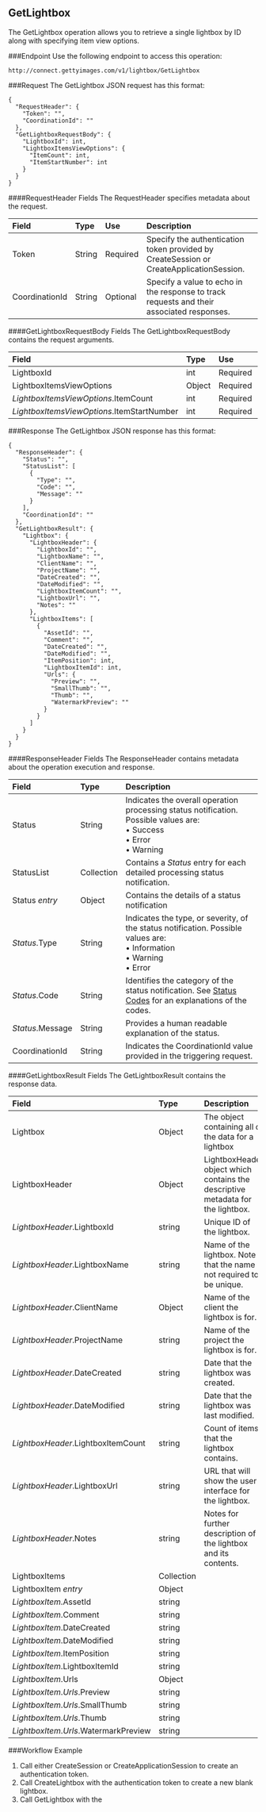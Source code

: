 GetLightbox
-------------
The GetLightbox operation allows you to retrieve a single lightbox by ID along with specifying item view options.

###Endpoint
Use the following endpoint to access this operation:

	http://connect.gettyimages.com/v1/lightbox/GetLightbox


###Request
The GetLightbox JSON request has this format:

	{
	  "RequestHeader": {
	    "Token": "",
	    "CoordinationId": ""
	  },
	  "GetLightboxRequestBody": {
		"LightboxId": int,
		"LightboxItemsViewOptions": {
		  "ItemCount": int,
		  "ItemStartNumber": int
		}
	  }
	}

####RequestHeader Fields
The RequestHeader specifies metadata about the request.

| Field          | Type        | Use          | Description                                                                               |
|:---------------|:------------|:-------------|:------------------------------------------------------------------------------------------|
| Token          | String      | Required     | Specify the authentication token provided by CreateSession or CreateApplicationSession.   | 
| CoordinationId | String      | Optional     | Specify a value to echo in the response to track requests and their associated responses. |

####GetLightboxRequestBody Fields
The GetLightboxRequestBody contains the request arguments.

| Field 							| Type			| Use 	 	| Description 																	|
|:----------------------------------|:--------------|:----------|:------------------------------------------------------------------------------|
| LightboxId						| int 			| Required 	| 										|
| LightboxItemsViewOptions 			| Object		| Required 	| 										|
| _LightboxItemsViewOptions_.ItemCount | int 		| Required 	| 										|
| _LightboxItemsViewOptions_.ItemStartNumber | int 	| Required	| 										|


###Response
The GetLightbox JSON response has this format:

	{
	  "ResponseHeader": {
	    "Status": "",
	    "StatusList": [
	      {
	        "Type": "",
	        "Code": "",
	        "Message": ""
	      }
	    ],
	    "CoordinationId": ""
	  },
	  "GetLightboxResult": {
		"Lightbox": {
		  "LightboxHeader": {
			"LightboxId": "",
			"LightboxName": "",
			"ClientName": "",
			"ProjectName": "",
			"DateCreated": "",
			"DateModified": "",
			"LightboxItemCount": "",
			"LightboxUrl": "",
			"Notes": ""
		  },
		  "LightboxItems": [ 
		    {
			  "AssetId": "",
			  "Comment": "",
			  "DateCreated": "",
			  "DateModified": "",
			  "ItemPosition": int,
			  "LightboxItemId": int,
			  "Urls": {
				"Preview": "",
				"SmallThumb": "",
				"Thumb": "",
				"WatermarkPreview": ""
			  }
		    }
		  ]
		}
	  }
	}

####ResponseHeader Fields
The ResponseHeader contains metadata about the operation execution and response.

| Field            | Type        | Description                                                                                                                   |
|:-----------------|:------------|:------------------------------------------------------------------------------------------------------------------------------|
| Status           | String      | Indicates the overall operation processing status notification. Possible values are: <br>• Success <br>• Error <br>• Warning  | 
| StatusList       | Collection  | Contains a _Status_ entry for each detailed processing status notification.                                                   |
| Status _entry_   | Object      | Contains the details of a status notification                                                                                 |
| _Status_.Type    | String      | Indicates the type, or severity, of the status notification. Possible values are: <br>• Information <br>• Warning <br>• Error |
| _Status_.Code    | String      | Identifies the category of the status notification. See [Status Codes](#statuscodes) for an explanations of the codes.        |
| _Status_.Message | String      | Provides a human readable explanation of the status.                                                                          |
| CoordinationId   | String      | Indicates the CoordinationId value provided in the triggering request.                                                        |


####GetLightboxResult Fields
The GetLightboxResult contains the response data.

| Field                			| Type        	| Description																			|
|:------------------------------|:--------------|:--------------------------------------------------------------------------------------|
| Lightbox 						| Object 		| The object containing all of the data for a lightbox									|
| LightboxHeader 				| Object 		| LightboxHeader object which contains the descriptive metadata for the lightbox. 		|
| _LightboxHeader_.LightboxId	| string		| Unique ID of the lightbox.															|
| _LightboxHeader_.LightboxName	| string		| Name of the lightbox. Note that the name is not required to be unique.				|
| _LightboxHeader_.ClientName	| Object 		| Name of the client the lightbox is for.  												|
| _LightboxHeader_.ProjectName	| string		| Name of the project the lightbox is for.												|
| _LightboxHeader_.DateCreated	| string		| Date that the lightbox was created.													|
| _LightboxHeader_.DateModified	| string		| Date that the lightbox was last modified.												|
| _LightboxHeader_.LightboxItemCount | string	| Count of items that the lightbox contains.											|
| _LightboxHeader_.LightboxUrl	| string		| URL that will show the user interface for the lightbox.								|
| _LightboxHeader_.Notes		| string		| Notes for further description of the lightbox and its contents.						|
| LightboxItems 				| Collection 	|     	|
| LightboxItem _entry_			| Object 		| 		|
| _LightboxItem_.AssetId		| string 		| 		|
| _LightboxItem_.Comment		| string 		| 		|
| _LightboxItem_.DateCreated	| string 		| 		|
| _LightboxItem_.DateModified	| string 		| 		|
| _LightboxItem_.ItemPosition	| string 		| 		|
| _LightboxItem_.LightboxItemId	| string 		| 		|
| _LightboxItem_.Urls			| Object 		| 		|
| _LightboxItem_._Urls_.Preview	| string 		| 		|
| _LightboxItem_._Urls_.SmallThumb | string 	| 		|
| _LightboxItem_._Urls_.Thumb 	| string 		| 		|
| _LightboxItem_._Urls_.WatermarkPreview | string | 		|


###Workflow Example
1. Call either CreateSession or CreateApplicationSession to create an authentication token.
2. Call CreateLightbox with the authentication token to create a new blank lightbox.
2. Call GetLightbox with the 


